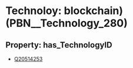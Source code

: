 # Technoloy: __blockchain)__ (PBN__Technology_280)

## Property: has_TechnologyID

* [Q20514253](Q20514253)

